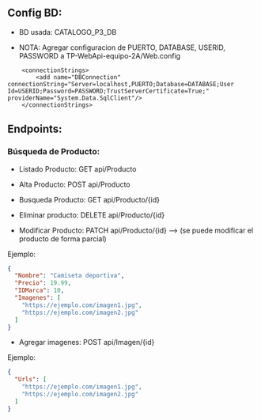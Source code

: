 ## Config BD:
- BD usada: CATALOGO_P3_DB

- NOTA: Agregar configuracion de PUERTO, DATABASE, USERID, PASSWORD a TP-WebApi-equipo-2A/Web.config
```
	<connectionStrings>
		<add name="DBConnection" connectionString="Server=localhost,PUERTO;Database=DATABASE;User Id=USERID;Password=PASSWORD;TrustServerCertificate=True;" providerName="System.Data.SqlClient"/>
	</connectionStrings>
```


## Endpoints:
### ⁠Búsqueda de Producto:  
- Listado Producto:      GET api/Producto

- Alta Producto:         POST api/Producto

- Busqueda Producto:     GET api/Producto/{id}

- Eliminar producto:     DELETE api/Producto/{id}

- Modificar Producto:    PATCH api/Producto/{id} --> (se puede modificar el producto de forma parcial)

Ejemplo:
```json
{
  "Nombre": "Camiseta deportiva",
  "Precio": 19.99,
  "IDMarca": 10,
  "Imagenes": [
    "https://ejemplo.com/imagen1.jpg",
    "https://ejemplo.com/imagen2.jpg"
  ]
}
```
- Agregar imagenes:    POST api/Imagen/{id}

Ejemplo:
```json
{
  "Urls": [
    "https://ejemplo.com/imagen1.jpg",
    "https://ejemplo.com/imagen2.jpg"
  ]
}
```